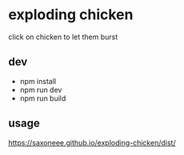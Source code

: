 # exploding chicken

click on chicken to let them burst

## dev

* npm install
* npm run dev
* npm run build

## usage

https://saxoneee.github.io/exploding-chicken/dist/
